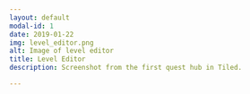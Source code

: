 ```yaml
---
layout: default
modal-id: 1
date: 2019-01-22
img: level_editor.png
alt: Image of level editor
title: Level Editor
description: Screenshot from the first quest hub in Tiled.

---
```

